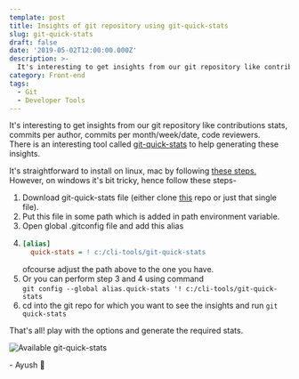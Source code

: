 ```yaml
---
template: post
title: Insights of git repository using git-quick-stats
slug: git-quick-stats
draft: false
date: '2019-05-02T12:00:00.000Z'
description: >-
  It's interesting to get insights from our git repository like contributions stats, commits per author, commits per month/week/date, code reviewers. There is an interesting tool called git-quick-stats to help generating these insights.
category: Front-end
tags:
  - Git
  - Developer Tools
---
```


It's interesting to get insights from our git repository like contributions stats, commits per author, commits per month/week/date, code reviewers.  
There is an interesting tool called [git-quick-stats](https://github.com/arzzen/git-quick-stats) to help generating these insights.

It's straightforward to install on linux, mac by following [these steps.](https://github.com/arzzen/git-quick-stats#installation)
However, on windows it's bit tricky, hence follow these steps-
1. Download git-quick-stats file (either clone [this](https://github.com/arzzen/git-quick-stats.git) repo or just that single file).
2. Put this file in some path which is added in path environment variable.
3. Open global .gitconfig file and add this alias
4. ```ini
   [alias]
     quick-stats = ! c:/cli-tools/git-quick-stats
   ```
   ofcourse adjust the path above to the one you have.
5. Or you can perform step 3 and 4 using command  
   `git config --global alias.quick-stats '! c:/cli-tools/git-quick-stats`
6. cd into the git repo for which you want to see the insights and run `git quick-stats`

That's all! play with the options and generate the required stats.

![Available git-quick-stats](https://user-images.githubusercontent.com/6382002/52440487-86acde00-2b1e-11e9-9bb4-ca42ce2d0fc0.png)

\- Ayush 🙂